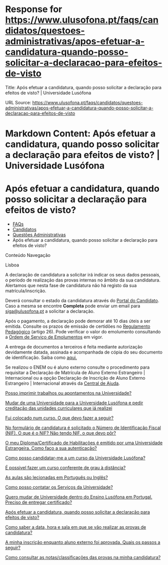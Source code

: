 # Response for https://www.ulusofona.pt/faqs/candidatos/questoes-administrativas/apos-efetuar-a-candidatura-quando-posso-solicitar-a-declaracao-para-efeitos-de-visto

Title: Após efetuar a candidatura, quando posso solicitar a declaração para efeitos de visto? | Universidade Lusófona

URL Source: https://www.ulusofona.pt/faqs/candidatos/questoes-administrativas/apos-efetuar-a-candidatura-quando-posso-solicitar-a-declaracao-para-efeitos-de-visto

Markdown Content:
Após efetuar a candidatura, quando posso solicitar a declaração para efeitos de visto? | Universidade Lusófona
===============

 

Após efetuar a candidatura, quando posso solicitar a declaração para efeitos de visto?
======================================================================================

*   [FAQs](https://www.ulusofona.pt/faqs/)
*   [Candidatos](https://www.ulusofona.pt/faqs/candidatos)
*   [Questões Administrativas](https://www.ulusofona.pt/faqs/candidatos/questoes-administrativas)
*   Após efetuar a candidatura, quando posso solicitar a declaração para efeitos de visto?

[](https://www.ulusofona.pt/)

Conteúdo Navegação

Lisboa

A declaração de candidatura a solicitar irá indicar os seus dados pessoais, o período de realização das provas internas no âmbito da sua candidatura. Alertamos que nesta fase de candidatura não há registo da sua matrícula/inscrição.

Deverá consultar o estado da candidatura através do [Portal do Candidato](https://secure.ensinolusofona.pt/candidaturas/page). Caso a mesma se encontre **Completa** pode enviar um email para [siga@ulusofona.pt](mailto:siga@ulusofona.pt) a solicitar a declaração.

Após o pagamento, a declaração pode demorar até 10 dias úteis a ser emitida. Consulte os prazos de emissão de certidões no [Regulamento Pedagógico](https://www.ulusofona.pt/media/homologacao-do-regulamento-pedagogico-da-universidade-lusofona.pdf) (artigo 26). Pode verificar o valor do emolumento consultando a [Ordem de Serviço de Emolumentos](https://www.ulusofona.pt/documentos?cat=5) em vigor.

A entrega de documentos a terceiros é feita mediante autorização devidamente datada, assinada e acompanhada de cópia do seu documento de identificação. Saiba como [aqui.](https://www.ulusofona.pt/faqs/estudantes/questoes-administrativas/posso-pedir-a-outra-pessoa-que-me-trate-de-um-determinado-assunto-junto-dos-servicos-da-universidade)

Se realizou o ENEM ou é aluno externo consulte o procedimento para requisitar a Declaração de Matrícula de Aluno Externo Estrangeiro | Internacional ou a opção Declaração de Inscrição de Aluno Externo Estrangeiro | Internacional através da [Central de Ajuda](https://www.ulusofona.pt/faqs/estudantes/questoes-administrativas/como-solicitar-documentos-certificados-declaracoes).

[Posso imprimir trabalhos ou apontamentos na Universidade?](https://www.ulusofona.pt/faqs/candidatos/questoes-administrativas/como-posso-imprimir-na-universidade)

[Mudar de uma Universidade para a Universidade Lusófona e pedir creditação das unidades curriculares que já realizei](https://www.ulusofona.pt/faqs/candidatos/questoes-administrativas/mudar-de-uma-universidade-para-a-universidade-lusofona-e-pedir-creditacao-das-unidades-curriculares-que-ja-realizei)

[Fui colocado num curso. O que devo fazer a seguir?](https://www.ulusofona.pt/faqs/candidatos/questoes-administrativas/fui-colocado-num-curso-o-que-devo-fazer-a-seguir)

[No formulário de candidatura é solicitado o Número de Identificação Fiscal (NIF). O que é o NIF? Não tendo NIF, o que devo pôr?](https://www.ulusofona.pt/faqs/candidatos/questoes-administrativas/no-formulario-de-candidatura-e-solicitado-o-numero-de-identificacao-fiscal-nif-o-que-e-o-nif-nao-tendo-nif-o-que-devo-por)

[O meu Diploma/Certificado de Habilitações é emitido por uma Universidade Estrangeira. Como faço a sua autenticação?](https://www.ulusofona.pt/faqs/candidatos/questoes-administrativas/o-meu-diplomacertificado-de-habilitacoes-e-emitido-por-uma-universidade-estrangeira-como-faco-a-sua-autenticacao)

[Como posso candidatar-me a um curso da Universidade Lusófona?](https://www.ulusofona.pt/faqs/candidatos/questoes-administrativas/como-posso-candidatarme-a-um-curso-da-universidade-lusofona-de-humanidades-e-tecnologias)

[É possivel fazer um curso conferente de grau à distância?](https://www.ulusofona.pt/faqs/candidatos/questoes-administrativas/e-possivel-fazer-um-curso-conferente-de-grau-a-distancia)

[As aulas são lecionadas em Português ou Inglês?](https://www.ulusofona.pt/faqs/candidatos/questoes-administrativas/as-aulas-sao-lecionadas-em-portugues-ou-ingles)

[Como posso contatar os Serviços da Universidade?](https://www.ulusofona.pt/faqs/candidatos/questoes-administrativas/como-posso-contatar-os-servicos-da-universidade)

[Quero mudar de Universidade dentro do Ensino Lusófona em Portugal. Preciso de entregar certificado?](https://www.ulusofona.pt/faqs/candidatos/questoes-administrativas/quero-mudar-de-universidade-dentro-do-ensino-lusofona-em-portugal-preciso-de-entregar-certificado)

[Após efetuar a candidatura, quando posso solicitar a declaração para efeitos de visto?](https://www.ulusofona.pt/faqs/candidatos/questoes-administrativas/apos-efetuar-a-candidatura-quando-posso-solicitar-a-declaracao-para-efeitos-de-visto)

[Como saber a data, hora e sala em que se vão realizar as provas de candidatura?](https://www.ulusofona.pt/faqs/candidatos/questoes-administrativas/como-saber-a-data-hora-e-em-que-sala-se-vai-realizar-provas-respeitante-a-sua-candidatura)

[A minha inscrição enquanto aluno externo foi aprovada. Quais os passos a seguir?](https://www.ulusofona.pt/faqs/candidatos/questoes-administrativas/a-minha-inscricao-enquanto-aluno-externo-foi-aprovada-quais-os-passos-a-seguir)

[Como consultar as notas/classificações das provas na minha candidatura?](https://www.ulusofona.pt/faqs/candidatos/questoes-administrativas/como-consultar-as-notasclassificacoes-das-provas-na-minha-candidatura-)

